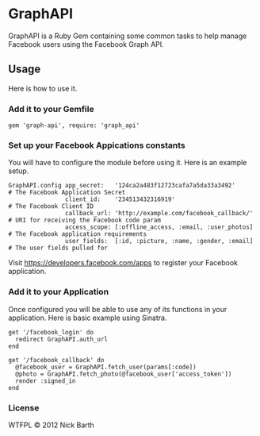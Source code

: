 # GraphAPI
GraphAPI is a Ruby Gem containing some common tasks to help manage Facebook users using the Facebook Graph API.

## Usage

Here is how to use it.

### Add it to your Gemfile

    gem 'graph-api', require: 'graph_api'

### Set up your Facebook Appications constants

You will have to configure the module before using it. Here is an example setup.

    GraphAPI.config app_secret:   '124ca2a483f12723cafa7a5da33a3492'      # The Facebook Application Secret
                    client_id:    '234513432316919'                       # The Facebook Client ID
                    callback_url: 'http://example.com/facebook_callback/' # URI for receiving the Facebook code param
                    access_scope: [:offline_access, :email, :user_photos] # The Facebook application requirements
                    user_fields:  [:id, :picture, :name, :gender, :email] # The user fields pulled for

Visit https://developers.facebook.com/apps to register your Facebook application.

### Add it to your Application

Once configured you will be able to use any of its functions in your application. Here is basic example using Sinatra.

    get '/facebook_login' do
      redirect GraphAPI.auth_url
    end

    get '/facebook_callback' do
      @facebook_user = GraphAPI.fetch_user(params[:code])
      @photo = GraphAPI.fetch_photo(@facebook_user['access_token'])
      render :signed_in
    end

### License
WTFPL &copy; 2012 Nick Barth
